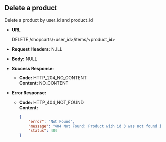 ## Delete a product
  Delete a product by user_id and product_id

* **URL**

  DELETE /shopcarts/<user_id>/items/<product_id>

* **Request Headers:**
NULL
* **Body:**
NULL
 
* **Success Response:**

  * **Code:** HTTP_204_NO_CONTENT <br />
    **Content:** 
    NO_CONTENT

* **Error Response:**

  * **Code:** HTTP_404_NOT_FOUND <br />
    **Content:** 
    ```json
    {
        "error": "Not Found",
        "message": "404 Not Found: Product with id 3 was not found in shopcart 2.",
        "status": 404
    }
    ```
